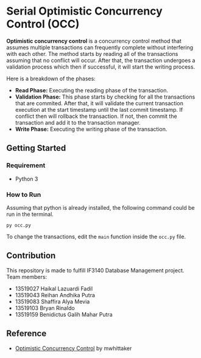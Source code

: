 # Serial Optimistic Concurrency Control (OCC)

**Optimistic concurrency control** is a concurrency control method that assumes multiple transactions can frequently complete without interfering with each other. The method starts by reading all of the transactions assuming that no conflict will occur. After that, the transaction undergoes a validation process which then if successful, it will start the writing process.

Here is a breakdown of the phases:

- **Read Phase:** Executing the reading phase of the transaction.
- **Validation Phase:** This phase starts by checking for all the transactions that are commited. After that, it will validate the current transaction execution at the start timestamp until the last commit timestamp. If conflict then will rollback the transaction. If not, then commit the transaction and add it to the transaction manager.
- **Write Phase:** Executing the writing phase of the transaction.

## Getting Started

### Requirement

- Python 3

### How to Run

Assuming that python is already installed, the following command could be run in the terminal.

```
py occ.py
```

To change the transactions, edit the `main` function inside the `occ.py` file.

## Contribution

This repository is made to fulfill IF3140 Database Management project. Team members:

- 13519027 Haikal Lazuardi Fadil
- 13519043 Reihan Andhika Putra
- 13519083 Shaffira Alya Mevia
- 13519103 Bryan Rinaldo
- 13519159 Benidictus Galih Mahar Putra

## Reference

- [Optimistic Concurrency Control](https://github.com/mwhittaker/occ) by mwhittaker
